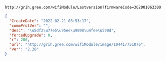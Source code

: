 `http://grih.gree.com/wifiModule/Lastversion?firmwareCode=362001063300`

```json
{
  "CreateDate": "2022-02-21 03:53:17",
  "commProtVer": "",
  "desc": "\u5df2\u77e5\u95ee\u9898\u4fee\u590d",
  "forcedUpgrade": 0,
  "r": 200,
  "url": "http://grih.gree.com/wifiModule/image/10441/751076",
  "ver": "2.28"
}
```
